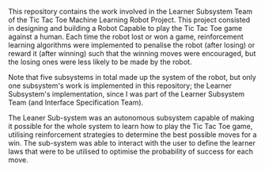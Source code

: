 This repository contains the work involved in the Learner Subsystem Team of the Tic Tac Toe Machine Learning Robot Project.
This project consisted in designing and building a Robot Capable to play the Tic Tac Toe game against a human. Each time the 
robot lost or won a game, reinforcement learning algorithms were implemented to penalise the robot (after losing) or reward it (after winning)
such that the winning moves were encouraged, but the losing ones were less likely to be made by the robot.

Note that five subsystems in total made up the system of the robot, but only one subsystem's work is implemented in this repository; the Learner Subsystem's
implementation, since I was part of the Learner Subsystem Team (and Interface Specification Team).

The Leaner Sub-system was an autonomous subsystem capable of making it possible for the whole system to learn how to play the Tic Tac Toe game, 
utilising reinforcement strategies to determine the best possible moves for a win. The sub-system was able to interact with the user to define 
the learner laws that were to be utilised to optimise the probability of success for each move.
